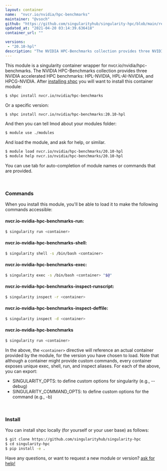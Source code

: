 ```yaml
---
layout: container
name:  "nvcr.io/nvidia/hpc-benchmarks"
maintainer: "@vsoch"
github: "https://github.com/singularityhub/singularity-hpc/blob/main/registry/nvcr.io/nvidia/hpc-benchmarks/container.yaml"
updated_at: "2021-04-20 03:14:39.636418"
container_url: ""

versions:
 - "20.10-hpl"
description: "The NVIDIA HPC-Benchmarks collection provides three NVIDIA accelerated HPC benchmarks: HPL-NVIDIA, HPL-AI-NVIDIA, and HPCG-NVIDIA."
---
```


This module is a singularity container wrapper for nvcr.io/nvidia/hpc-benchmarks.
The NVIDIA HPC-Benchmarks collection provides three NVIDIA accelerated HPC benchmarks: HPL-NVIDIA, HPL-AI-NVIDIA, and HPCG-NVIDIA.
After [installing shpc](#install) you will want to install this container module:

```bash
$ shpc install nvcr.io/nvidia/hpc-benchmarks
```

Or a specific version:

```bash
$ shpc install nvcr.io/nvidia/hpc-benchmarks:20.10-hpl
```

And then you can tell lmod about your modules folder:

```bash
$ module use ./modules
```

And load the module, and ask for help, or similar.

```bash
$ module load nvcr.io/nvidia/hpc-benchmarks/20.10-hpl
$ module help nvcr.io/nvidia/hpc-benchmarks/20.10-hpl
```

You can use tab for auto-completion of module names or commands that are provided.

<br>

### Commands

When you install this module, you'll be able to load it to make the following commands accessible:

#### nvcr.io-nvidia-hpc-benchmarks-run:

```bash
$ singularity run <container>
```

#### nvcr.io-nvidia-hpc-benchmarks-shell:

```bash
$ singularity shell -s /bin/bash <container>
```

#### nvcr.io-nvidia-hpc-benchmarks-exec:

```bash
$ singularity exec -s /bin/bash <container> "$@"
```

#### nvcr.io-nvidia-hpc-benchmarks-inspect-runscript:

```bash
$ singularity inspect -r <container>
```

#### nvcr.io-nvidia-hpc-benchmarks-inspect-deffile:

```bash
$ singularity inspect -d <container>
```



#### nvcr.io-nvidia-hpc-benchmarks

```bash
$ singularity run <container>
```


In the above, the `<container>` directive will reference an actual container provided
by the module, for the version you have chosen to load. Note that although a container
might provide custom commands, every container exposes unique exec, shell, run, and
inspect aliases. For each of the above, you can export:

 - SINGULARITY_OPTS: to define custom options for singularity (e.g., --debug)
 - SINGULARITY_COMMAND_OPTS: to define custom options for the command (e.g., -b)

<br>
  
### Install

You can install shpc locally (for yourself or your user base) as follows:

```bash
$ git clone https://github.com/singularityhub/singularity-hpc
$ cd singularity-hpc
$ pip install -e .
```

Have any questions, or want to request a new module or version? [ask for help!](https://github.com/singularityhub/singularity-hpc/issues)